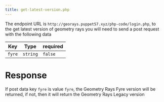 ```yaml
---
title: get-latest-version.php
---
```


The endpoint URL is `http://georays.puppet57.xyz/php-code/login.php`, to the get latest version of geometry rays you will need to send a post request with the following data

| Key    | Type     | required |
| ------ | -------- | -------- |
| `fyre` | `string` | `false`  |

# Response

If post data key `fyre` is value `fyre`, the Geometry Rays Fyre version will be returned, if not, then it will return the Geometry Rays Legacy version
